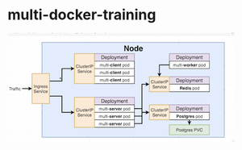 # multi-docker-training

![Architecture](https://github.com/bradsorour/multi-docker-training/blob/master/resources/images/k8s-multi-docker.png)
